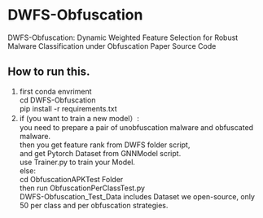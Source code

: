 # DWFS-Obfuscation
DWFS-Obfuscation: Dynamic Weighted Feature Selection for Robust Malware Classification under Obfuscation  Paper Source Code

## How to run this.

1. first conda envriment<br>
   cd DWFS-Obfuscation<br>
   pip install -r requirements.txt <br>
3. if (you want to train a new model）:<br>
       you need to prepare a pair of unobfuscation malware and obfuscated malware.<br>
       then you get feature rank from DWFS folder script,<br>
       and get Pytorch Dataset from GNNModel script.<br>
       use Trainer.py to train your Model.<br>
   else:<br>
       cd ObfuscationAPKTest Folder<br>
       then run ObfuscationPerClassTest.py<br>
       DWFS-Obfuscation_Test_Data includes Dataset we open-source, only 50 per class and per obfuscation strategies.<br>
